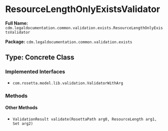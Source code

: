# ResourceLengthOnlyExistsValidator

**Full Name:** `cdm.legaldocumentation.common.validation.exists.ResourceLengthOnlyExistsValidator`

**Package:** `cdm.legaldocumentation.common.validation.exists`

## Type: Concrete Class

### Implemented Interfaces

- `com.rosetta.model.lib.validation.ValidatorWithArg`

### Methods

#### Other Methods

- `ValidationResult validate(RosettaPath arg0, ResourceLength arg1, Set arg2)`

